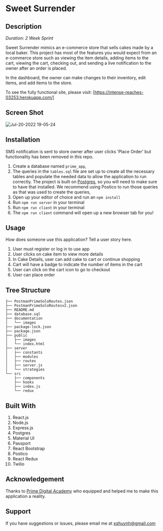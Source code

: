 # Sweet Surrender

## Description

_Duration: 2 Week Sprint_

Sweet Surrender mimics an e-commerce store that sells cakes made by a local baker. This project has most of the features you would expect from an e-commerce store such as viewing the item details, adding items to the cart, viewing the cart, checking out, and sending a live notification to the owner after an order is placed. 

In the dashboard, the owner can make changes to their inventory, edit items, and add items to the store.

To see the fully functional site, please visit: [https://intense-reaches-03253.herokuapp.com/]

## Screen Shot

![Jul-20-2022 19-05-24](https://user-images.githubusercontent.com/77410880/180102858-12faaea5-176b-4afe-aa2f-9d9424d3e389.gif)

## Installation

SMS notification is sent to store owner after user clicks 'Place Order' but functionality has been removed in this repo. 

1. Create a database named `prime_app`,
2. The queries in the `tables.sql` file are set up to create all the necessary tables and populate the needed data to allow the application to run correctly. The project is built on [Postgres](https://www.postgresql.org/download/), so you will need to make sure to have that installed. We recommend using Postico to run those queries as that was used to create the queries, 
3. Open up your editor of choice and run an `npm install`
4. Run `npm run server` in your terminal
5. Run `npm run client` in your terminal
6. The `npm run client` command will open up a new browser tab for you!

## Usage
How does someone use this application? Tell a user story here.

1. User must register or log in to use app
2. User clicks on cake item to view more details
3. In Cake Details, user can add cake to cart or continue shopping
4. Cart will have a badge to indicate the number of items in the cart
5. User can click on the cart icon to go to checkout
6. User can place order

## Tree Structure
```
├── PostmanPrimeSoloRoutes.json
├── PostmanPrimeSoloRoutesv2.json
├── README.md
├── database.sql
├── documentation
│   └── images
├── package-lock.json
├── package.json
├── public
│   ├── images
│   └── index.html
├── server
│   ├── constants
│   ├── modules
│   ├── routes
│   ├── server.js
│   └── strategies
└── src
    ├── components
    ├── hooks
    ├── index.js
    └── redux
```

## Built With

1. React.js
2. Node.js
3. Express.js
4. Postgres
5. Material UI
6. Passport
7. React Bootstrap
8. Postico
9. React Redux
10. Twilio

## Acknowledgement
Thanks to [Prime Digital Academy](www.primeacademy.io) who equipped and helped me to make this application a reality.

## Support
If you have suggestions or issues, please email me at xqhuynh@gmail.com
